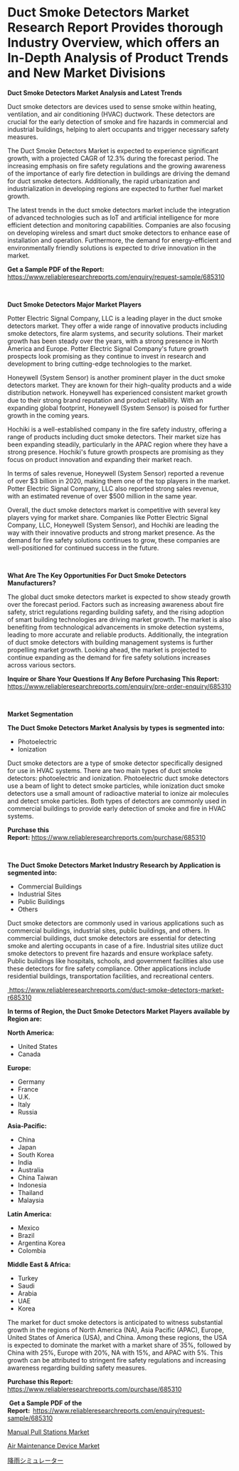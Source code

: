 <p><h1>Duct Smoke Detectors Market Research Report Provides thorough Industry Overview, which offers an In-Depth Analysis of Product Trends and New Market Divisions</h1></p><p><strong>Duct Smoke Detectors Market Analysis and Latest Trends</strong></p>
<p><p>Duct smoke detectors are devices used to sense smoke within heating, ventilation, and air conditioning (HVAC) ductwork. These detectors are crucial for the early detection of smoke and fire hazards in commercial and industrial buildings, helping to alert occupants and trigger necessary safety measures.</p><p>The Duct Smoke Detectors Market is expected to experience significant growth, with a projected CAGR of 12.3% during the forecast period. The increasing emphasis on fire safety regulations and the growing awareness of the importance of early fire detection in buildings are driving the demand for duct smoke detectors. Additionally, the rapid urbanization and industrialization in developing regions are expected to further fuel market growth.</p><p>The latest trends in the duct smoke detectors market include the integration of advanced technologies such as IoT and artificial intelligence for more efficient detection and monitoring capabilities. Companies are also focusing on developing wireless and smart duct smoke detectors to enhance ease of installation and operation. Furthermore, the demand for energy-efficient and environmentally friendly solutions is expected to drive innovation in the market.</p></p>
<p><strong>Get a Sample PDF of the Report:&nbsp;</strong> <a href="https://www.reliableresearchreports.com/enquiry/request-sample/685310">https://www.reliableresearchreports.com/enquiry/request-sample/685310</a></p>
<p>&nbsp;</p>
<p><strong>Duct Smoke Detectors Major Market Players</strong></p>
<p><p>Potter Electric Signal Company, LLC is a leading player in the duct smoke detectors market. They offer a wide range of innovative products including smoke detectors, fire alarm systems, and security solutions. Their market growth has been steady over the years, with a strong presence in North America and Europe. Potter Electric Signal Company's future growth prospects look promising as they continue to invest in research and development to bring cutting-edge technologies to the market.</p><p>Honeywell (System Sensor) is another prominent player in the duct smoke detectors market. They are known for their high-quality products and a wide distribution network. Honeywell has experienced consistent market growth due to their strong brand reputation and product reliability. With an expanding global footprint, Honeywell (System Sensor) is poised for further growth in the coming years.</p><p>Hochiki is a well-established company in the fire safety industry, offering a range of products including duct smoke detectors. Their market size has been expanding steadily, particularly in the APAC region where they have a strong presence. Hochiki's future growth prospects are promising as they focus on product innovation and expanding their market reach.</p><p>In terms of sales revenue, Honeywell (System Sensor) reported a revenue of over $3 billion in 2020, making them one of the top players in the market. Potter Electric Signal Company, LLC also reported strong sales revenue, with an estimated revenue of over $500 million in the same year.</p><p>Overall, the duct smoke detectors market is competitive with several key players vying for market share. Companies like Potter Electric Signal Company, LLC, Honeywell (System Sensor), and Hochiki are leading the way with their innovative products and strong market presence. As the demand for fire safety solutions continues to grow, these companies are well-positioned for continued success in the future.</p></p>
<p>&nbsp;</p>
<p><strong>What Are The Key Opportunities For Duct Smoke Detectors Manufacturers?</strong></p>
<p><p>The global duct smoke detectors market is expected to show steady growth over the forecast period. Factors such as increasing awareness about fire safety, strict regulations regarding building safety, and the rising adoption of smart building technologies are driving market growth. The market is also benefiting from technological advancements in smoke detection systems, leading to more accurate and reliable products. Additionally, the integration of duct smoke detectors with building management systems is further propelling market growth. Looking ahead, the market is projected to continue expanding as the demand for fire safety solutions increases across various sectors.</p></p>
<p><strong>Inquire or Share Your Questions If Any Before Purchasing This Report:</strong> <a href="https://www.reliableresearchreports.com/enquiry/pre-order-enquiry/685310">https://www.reliableresearchreports.com/enquiry/pre-order-enquiry/685310</a></p>
<p>&nbsp;</p>
<p><strong>Market Segmentation</strong></p>
<p><strong>The Duct Smoke Detectors Market Analysis by types is segmented into:</strong></p>
<p><ul><li>Photoelectric</li><li>Ionization</li></ul></p>
<p><p>Duct smoke detectors are a type of smoke detector specifically designed for use in HVAC systems. There are two main types of duct smoke detectors: photoelectric and ionization. Photoelectric duct smoke detectors use a beam of light to detect smoke particles, while ionization duct smoke detectors use a small amount of radioactive material to ionize air molecules and detect smoke particles. Both types of detectors are commonly used in commercial buildings to provide early detection of smoke and fire in HVAC systems.</p></p>
<p><strong>Purchase this Report:&nbsp;</strong><a href="https://www.reliableresearchreports.com/purchase/685310">https://www.reliableresearchreports.com/purchase/685310</a></p>
<p>&nbsp;</p>
<p><strong>The Duct Smoke Detectors Market Industry Research by Application is segmented into:</strong></p>
<p><ul><li>Commercial Buildings</li><li>Industrial Sites</li><li>Public Buildings</li><li>Others</li></ul></p>
<p><p>Duct smoke detectors are commonly used in various applications such as commercial buildings, industrial sites, public buildings, and others. In commercial buildings, duct smoke detectors are essential for detecting smoke and alerting occupants in case of a fire. Industrial sites utilize duct smoke detectors to prevent fire hazards and ensure workplace safety. Public buildings like hospitals, schools, and government facilities also use these detectors for fire safety compliance. Other applications include residential buildings, transportation facilities, and recreational centers.</p></p>
<p><a href="https://www.reliableresearchreports.com/duct-smoke-detectors-market-r685310">&nbsp;https://www.reliableresearchreports.com/duct-smoke-detectors-market-r685310</a></p>
<p><strong>In terms of Region, the Duct Smoke Detectors Market Players available by Region are:</strong></p>
<p>
    <p> <strong> North America: </strong>
        <ul>
            <li>United States</li>
            <li>Canada</li>
        </ul>
        </p> 
    <p> <strong> Europe: </strong>
        <ul>
            <li>Germany</li>
            <li>France</li>
            <li>U.K.</li>
            <li>Italy</li>
            <li>Russia</li>
        </ul>
        </p> 
    <p> <strong> Asia-Pacific: </strong>
        <ul>
            <li>China</li>
            <li>Japan</li>
            <li>South Korea</li>
            <li>India</li>
            <li>Australia</li>
            <li>China Taiwan</li>
            <li>Indonesia</li>
            <li>Thailand</li>
            <li>Malaysia</li>
        </ul>
        </p> 
    <p> <strong> Latin America: </strong>
        <ul>
            <li>Mexico</li>
            <li>Brazil</li>
            <li>Argentina Korea</li>
            <li>Colombia</li>
        </ul>
        </p> 
    <p> <strong> Middle East & Africa: </strong>
        <ul>
            <li>Turkey</li>
            <li>Saudi</li>
            <li>Arabia</li>
            <li>UAE</li>
            <li>Korea</li>
        </ul>
    </p>
    </p>
<p><p>The market for duct smoke detectors is anticipated to witness substantial growth in the regions of North America (NA), Asia Pacific (APAC), Europe, United States of America (USA), and China. Among these regions, the USA is expected to dominate the market with a market share of 35%, followed by China with 25%, Europe with 20%, NA with 15%, and APAC with 5%. This growth can be attributed to stringent fire safety regulations and increasing awareness regarding building safety measures.</p></p>
<p><strong>Purchase this Report: </strong><a href="https://www.reliableresearchreports.com/purchase/685310">https://www.reliableresearchreports.com/purchase/685310</a></p>
<p>&nbsp;<strong>Get a Sample PDF of the Report:&nbsp;&nbsp;</strong><a href="https://www.reliableresearchreports.com/enquiry/request-sample/685310">https://www.reliableresearchreports.com/enquiry/request-sample/685310</a></p>
<p><strong></strong></p>
<p><p><a href="https://github.com/dimitrishawkinswaynenp91rgz/Market-Research-Report-List-2/blob/main/manual-pull-stations-market.md">Manual Pull Stations Market</a></p><p><a href="https://github.com/changoleonlaverguenzanoexiste/Market-Research-Report-List-3/blob/main/air-maintenance-device-market.md">Air Maintenance Device Market</a></p><p><a href="https://github.com/one-cool-chick/Market-Research-Report-List-1/blob/main/349367032370.md">降雨シミュレーター</a></p></p>